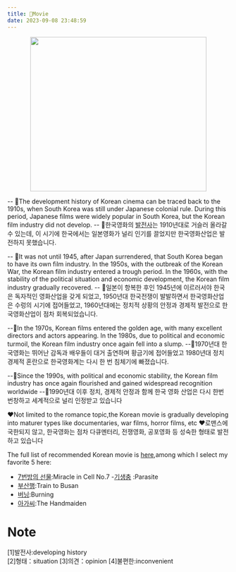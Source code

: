 ```yaml
---
title: 🎥Movie
date: 2023-09-08 23:48:59
---
```

<div align=center>
<img src="https://s2.loli.net/2023/10/07/jGw1KVtQWxPa9kU.jpg" width = "400" height = "350"/>  
</div>

-- 📆The development history of Korean cinema can be traced back to the 1910s, when South Korea was still under Japanese colonial rule. During this period, Japanese films were widely popular in South Korea, but the Korean film industry did not develop.
-- 📆한국영화의 [발전사](#note)는 1910년대로 거슬러 올라갈 수 있는데, 이 시기에 한국에서는 일본영화가 널리 인기를 끌었지만 한국영화산업은 발전하지 못했습니다.

-- 📆It was not until 1945, after Japan surrendered, that South Korea began to have its own film industry. In the 1950s, with the outbreak of the Korean War, the Korean film industry entered a trough period. In the 1960s, with the stability of the political situation and economic development, the Korean film industry gradually recovered.
-- 📆일본이 항복한 후인 1945년에 이르러서야 한국은 독자적인 영화산업을 갖게 되었고, 1950년대 한국전쟁이 발발하면서 한국영화산업은 수렁의 시기에 접어들었고, 1960년대에는 정치적 상황의 안정과 경제적 발전으로 한국영화산업이 점차 회복되었습니다.

--📆In the 1970s, Korean films entered the golden age, with many excellent directors and actors appearing. In the 1980s, due to political and economic turmoil, the Korean film industry once again fell into a slump. 
--📆1970년대 한국영화는 뛰어난 감독과 배우들이 대거 출연하며 황금기에 접어들었고 1980년대 정치 경제적 혼란으로 한국영화계는 다시 한 번 침체기에 빠졌습니다.

--📆Since the 1990s, with political and economic stability, the Korean film industry has once again flourished and gained widespread recognition worldwide
--📆1990년대 이후 정치, 경제적 안정과 함께 한국 영화 산업은 다시 한번 번창하고 세계적으로 널리 인정받고 있습니다

❤️Not limited to the romance topic,the Korean movie is gradually developing into maturer types like documentaries, war films, horror films, etc
❤️로맨스에 국한되지 않고, 한국영화는 점차 다큐멘터리, 전쟁영화, 공포영화 등 성숙한 형태로 발전하고 있습니다 

The full list of recommended Korean movie is [here](https://www.timeout.com/film/the-greatest-korean-films-of-all-time),among which I select my favorite 5 here:

- [7번방의 선물](https://baike.baidu.com/item/7%E5%8F%B7%E6%88%BF%E7%9A%84%E7%A4%BC%E7%89%A9/1901914?fromtitle=%E4%B8%83%E5%8F%B7%E6%88%BF%E7%9A%84%E7%A4%BC%E7%89%A9&fromid=5147120):Miracle in Cell No.7
-[기생충](https://baike.baidu.com/item/%E5%AF%84%E7%94%9F%E8%99%AB/20600120) :Parasite
- [부산행](https://baike.baidu.com/item/%E9%87%9C%E5%B1%B1%E8%A1%8C/15826570):Train to Busan
- [버닝](https://baike.baidu.com/item/%E7%87%83%E7%83%A7/22485286?fromtitle=burning&fromid=20181910):Burning
- [아가씨](https://baike.baidu.com/item/%E5%B0%8F%E5%A7%90/15483798):The Handmaiden 



# Note 
<div id="note">[1]발전사:developing history</div>
[2]형태：situation
[3]의견：opinion
[4]불편한:inconvenient